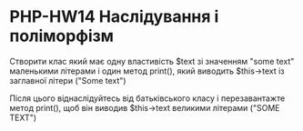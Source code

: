 # PHP-HW14 Наслідування і поліморфізм

Створити клас який має одну властивість $text зі значенням "some text" маленькими літерами і один метод print(), який виводить $this->text із заглавної літери ("Some text")

Після цього віднаслідуйтесь від батьківського класу і перезавантажте метод print(), щоб він виводив $this->text великими літерами ("SOME TEXT")